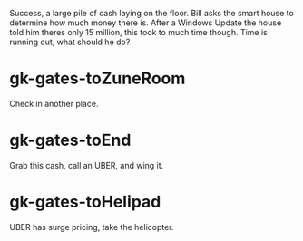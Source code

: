 Success, a large pile of cash laying on the floor. Bill asks the smart house to determine how much money there is. After a Windows Update the house told him theres only 15 million, this took to much time though. Time is running out, what should he do?

# gk-gates-toZuneRoom
Check in another place.

# gk-gates-toEnd
Grab this cash, call an UBER, and wing it. 

# gk-gates-toHelipad
UBER has surge pricing, take the helicopter.